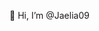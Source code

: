 👋 Hi, I’m @Jaelia09

<!---
Jaelia09/Jaelia09 is a ✨ special ✨ repository because its `README.md` (this file) appears on your GitHub profile.
You can click the Preview link to take a look at your changes.
--->
